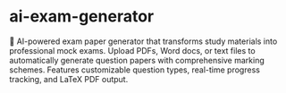 # ai-exam-generator
🤖 AI-powered exam paper generator that transforms study materials into professional mock exams. Upload PDFs, Word docs, or text files to automatically generate question papers with comprehensive marking schemes. Features customizable question types, real-time progress tracking, and LaTeX PDF output.
